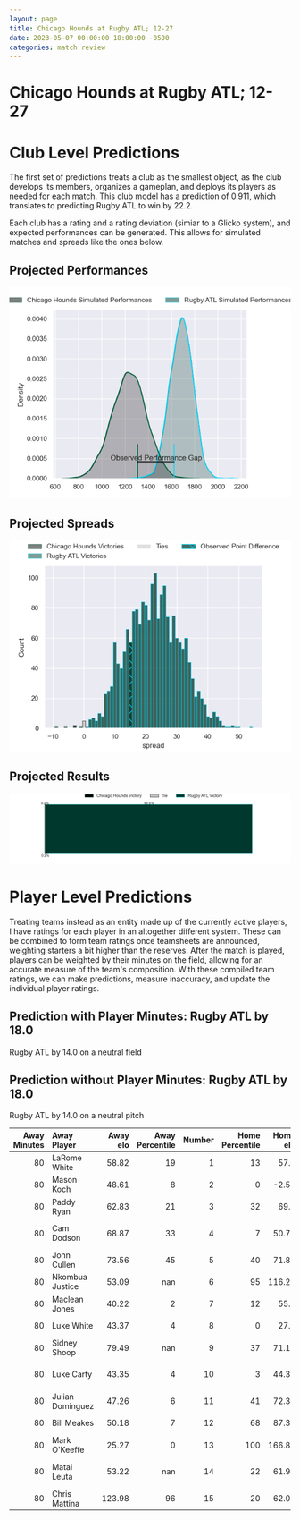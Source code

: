 ```yaml
---  
layout: page  
title: Chicago Hounds at Rugby ATL; 12-27  
date: 2023-05-07 00:00:00 18:00:00 -0500  
categories: match review  
---
```

# Chicago Hounds at Rugby ATL; 12-27

# Club Level Predictions


The first set of predictions treats a club as the smallest object, as the club develops its members, organizes a gameplan, and deploys its players as needed for each match. This club model has a prediction of 0.911, which translates to predicting Rugby ATL to win by 22.2.

Each club has a rating and a rating deviation (simiar to a Glicko system), and expected performances can be generated. This allows for simulated matches and spreads like the ones below.
## Projected Performances


![Projected Performances](plots/performances_2023-05-07-RugbyATL-ChicagoHounds.png)
## Projected Spreads


![Projected Spreads](plots/spreads_2023-05-07-RugbyATL-ChicagoHounds.png)
## Projected Results


![Projected Results](plots/resultbar_2023-05-07-RugbyATL-ChicagoHounds.png)
# Player Level Predictions


Treating teams instead as an entity made up of the currently active players, I have ratings for each player in an altogether different system. These can be combined to form team ratings once teamsheets are announced, weighting starters a bit higher than the reserves. After the match is played, players can be weighted by their minutes on the field, allowing for an accurate measure of the team's composition. With these compiled team ratings, we can make predictions, measure inaccuracy, and update the individual player ratings.
## Prediction with Player Minutes: Rugby ATL by 18.0


Rugby ATL by 14.0 on a neutral field
## Prediction without Player Minutes: Rugby ATL by 18.0


Rugby ATL by 14.0 on a neutral pitch



|   Away Minutes | Away Player      |   Away elo |   Away Percentile |   Number |   Home Percentile |   Home elo | Home Player            |   Home Minutes |
|---------------:|:-----------------|-----------:|------------------:|---------:|------------------:|-----------:|:-----------------------|---------------:|
|             80 | LaRome White     |      58.82 |                19 |        1 |                13 |      57.4  | Will Burke             |             80 |
|             80 | Mason Koch       |      48.61 |                 8 |        2 |                 0 |      -2.56 | Alex Maughan           |             80 |
|             80 | Paddy Ryan       |      62.83 |                21 |        3 |                32 |      69.1  | John Roy Jenkinson     |             80 |
|             80 | Cam Dodson       |      68.87 |                33 |        4 |                 7 |      50.79 | Christian Nahuel Milan |             80 |
|             80 | John Cullen      |      73.56 |                45 |        5 |                40 |      71.88 | Johannes Momsen        |             80 |
|             80 | Nkombua Justice  |      53.09 |               nan |        6 |                95 |     116.27 | Vili Helu              |             80 |
|             80 | Maclean Jones    |      40.22 |                 2 |        7 |                12 |      55.4  | Matthew Heaton         |             80 |
|             80 | Luke White       |      43.37 |                 4 |        8 |                 0 |      27.9  | Ross Deacon            |             80 |
|             80 | Sidney Shoop     |      79.49 |               nan |        9 |                37 |      71.18 | Ryan Rees              |             80 |
|             80 | Luke Carty       |      43.35 |                 4 |       10 |                 3 |      44.33 | Kurt Kendall Coleman   |             80 |
|             80 | Julian Dominguez |      47.26 |                 6 |       11 |                41 |      72.39 | Jack Shaw              |             80 |
|             80 | Bill Meakes      |      50.18 |                 7 |       12 |                68 |      87.37 | Martini Talapusi       |             80 |
|             80 | Mark O'Keeffe    |      25.27 |                 0 |       13 |               100 |     166.86 | Will Leonard           |             80 |
|             80 | Matai Leuta      |      53.22 |               nan |       14 |                22 |      61.98 | Te Rangatira Waitokia  |             80 |
|             80 | Chris Mattina    |     123.98 |                96 |       15 |                20 |      62.06 | Rewita Biddle          |             80 |

